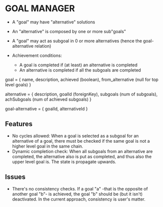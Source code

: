 # GOAL MANAGER

* A "goal" may have "alternative" solutions
* An "alternative" is composed by one or more sub"goals"
* A "goal" may act as subgoal in 0 or more alternatives (hence the goal-alternative relation)

* Achievement conditions:
  - A goal is completed if (at least) an alternative is completed
  - An alternative is completed if all the subgoals are completed

goal = 
	{ 
	  name,
	  description,
	  achieved (boolean),
	  from_alternative (null for top level goals)
	}
	
alternative = 
	{
	  description,
	  goalId (foreignKey),
	  subgoals (num of subgoals),
	  achSubgoals (num of achieved subgoals)
	}

goal-alternative =
	{
	  goalId,
	  alternativeId
	}

## Features

* No cycles allowed: When a goal is selected as a subgoal for an alternative of a goal, there must be checked if the same goal is not a higher level goal in the same chain.
* Dynamic completion check: When all subgoals from an alternative are completed, the alternative also is put as completed, and thus also the upper level goal is. The state is propagate upwards.

## Issues

* There's no consistency checks. If a goal "a" -that is the opposite of another goal "b"- is achieved, the goal "b" should be (but it isn't) deactivated. In the current approach, consistency is user's matter.
